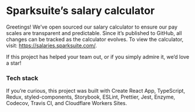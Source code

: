 # Sparksuiteʼs salary calculator

Greetings! Weʼve open sourced our salary calculator to ensure our pay scales are transparent and predictable. Since itʼs published to GitHub, all changes can be tracked as the calculator evolves. To view the calculator, visit: https://salaries.sparksuite.com/.

If this project has helped your team out, or if you simply admire it, weʼd love a star!

### Tech stack

If youʼre curious, this project was built with Create React App, TypeScript, Redux, styled-components, Storybook, ESLint, Prettier, Jest, Enzyme, Codecov, Travis CI, and Cloudflare Workers Sites.
